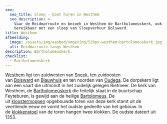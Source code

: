 ```yaml
---
seo:
  seo_title: Sloep - boot huren in Westhem
  seo_description: >-
    Vaar de Reidmarroute en bezoek in Westhem de Bartholomeüskerk, ook
    bereikbaar met een sloep van Sloepverhuur Bolsward.
title: Westhem
afbeelding:
  image: /assets/img/aanbod/omgeving/520px-westhem-bartolomeuskerk.jpg
  alt: Reidmarroute langs Westhem
description: Bartholomeüskerk.
checklist:
  - Bartholomeüskerk
---
```


<a target="_blank" rel="noopener" href="https://nl.wikipedia.org/wiki/Westhem">Westhem</a> ligt ten zuidwesten van&nbsp;<a target="_blank" rel="noopener" href="https://nl.wikipedia.org/wiki/Sneek_(stad)">Sneek</a>, ten zuidoosten van&nbsp;<a target="_blank" rel="noopener" href="https://nl.wikipedia.org/wiki/Bolsward">Bolsward</a>&nbsp;en&nbsp;<a target="_blank" rel="noopener" href="https://nl.wikipedia.org/wiki/Blauwhuis_(dorp)">Blauwhuis</a>&nbsp;en ten noorden van&nbsp;<a target="_blank" rel="noopener" href="https://nl.wikipedia.org/wiki/Oudega_(S%C3%BAdwest-Frysl%C3%A2n)">Oudega</a>. De dorpskern ligt aan een vaart die uitmondt in het zuidelijk gelegen Rietmeer. De kerk van Westhem, de&nbsp;<a target="_blank" rel="noopener" href="https://nl.wikipedia.org/wiki/Bartholome%C3%BCskerk_(Westhem)">Bartholome&uuml;skerk</a>&nbsp;die feitelijk staat in de buurtschap Feyteburen, is gewijd aan de heilige&nbsp;<a target="_blank" rel="noopener" href="https://nl.wikipedia.org/wiki/Bartolome%C3%BCs_(apostel)">Bartolomeus</a>. De uit&nbsp;<a target="_blank" rel="noopener" href="https://nl.wikipedia.org/wiki/Kloostermop">kloostermoppen</a>&nbsp;opgebouwde toren van deze kerk stamt uit de veertiende eeuw en vormt het oudste gedeelte van het gebouw. In de&nbsp;<a target="_blank" rel="noopener" href="https://nl.wikipedia.org/wiki/Klokkenstoel">klokkenstoel</a>&nbsp;van de toren hangen twee klokken. De oudste dateert uit 1353.&nbsp;
